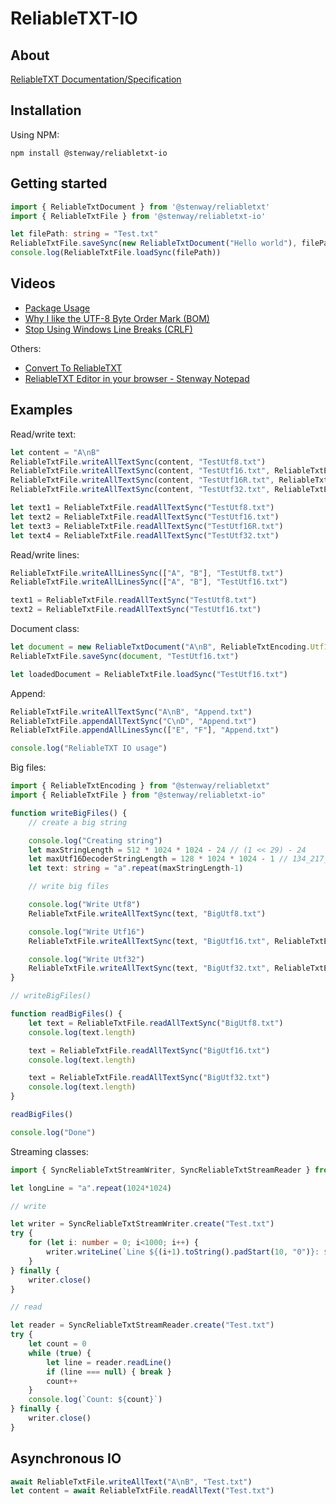 ﻿# ReliableTXT-IO

## About

[ReliableTXT Documentation/Specification](https://www.reliabletxt.com)

## Installation

Using NPM:
```
npm install @stenway/reliabletxt-io
```

## Getting started

```ts
import { ReliableTxtDocument } from '@stenway/reliabletxt'
import { ReliableTxtFile } from '@stenway/reliabletxt-io'

let filePath: string = "Test.txt"
ReliableTxtFile.saveSync(new ReliableTxtDocument("Hello world"), filePath)
console.log(ReliableTxtFile.loadSync(filePath))
```

## Videos
* [Package Usage](https://www.youtube.com/watch?v=a7dLaMv6F7Y)
* [Why I like the UTF-8 Byte Order Mark (BOM)](https://www.youtube.com/watch?v=VgVkod9HQTo)
* [Stop Using Windows Line Breaks (CRLF)](https://www.youtube.com/watch?v=YPtMCiHj7F8)

Others:
* [Convert To ReliableTXT](https://www.youtube.com/watch?v=wqQ5bkW2L6A)
* [ReliableTXT Editor in your browser - Stenway Notepad](https://www.youtube.com/watch?v=sh_hGzdnUUs)

## Examples

Read/write text:
```ts
let content = "A\nB"
ReliableTxtFile.writeAllTextSync(content, "TestUtf8.txt")
ReliableTxtFile.writeAllTextSync(content, "TestUtf16.txt", ReliableTxtEncoding.Utf16)
ReliableTxtFile.writeAllTextSync(content, "TestUtf16R.txt", ReliableTxtEncoding.Utf16Reverse)
ReliableTxtFile.writeAllTextSync(content, "TestUtf32.txt", ReliableTxtEncoding.Utf32)

let text1 = ReliableTxtFile.readAllTextSync("TestUtf8.txt")
let text2 = ReliableTxtFile.readAllTextSync("TestUtf16.txt")
let text3 = ReliableTxtFile.readAllTextSync("TestUtf16R.txt")
let text4 = ReliableTxtFile.readAllTextSync("TestUtf32.txt")
```

Read/write lines:
```ts
ReliableTxtFile.writeAllLinesSync(["A", "B"], "TestUtf8.txt")
ReliableTxtFile.writeAllLinesSync(["A", "B"], "TestUtf16.txt")

text1 = ReliableTxtFile.readAllTextSync("TestUtf8.txt")
text2 = ReliableTxtFile.readAllTextSync("TestUtf16.txt")
```

Document class:
```ts
let document = new ReliableTxtDocument("A\nB", ReliableTxtEncoding.Utf16)
ReliableTxtFile.saveSync(document, "TestUtf16.txt")

let loadedDocument = ReliableTxtFile.loadSync("TestUtf16.txt")
```

Append:
```ts
ReliableTxtFile.writeAllTextSync("A\nB", "Append.txt")
ReliableTxtFile.appendAllTextSync("C\nD", "Append.txt")
ReliableTxtFile.appendAllLinesSync(["E", "F"], "Append.txt")

console.log("ReliableTXT IO usage")
```

Big files:
```ts
import { ReliableTxtEncoding } from "@stenway/reliabletxt"
import { ReliableTxtFile } from "@stenway/reliabletxt-io"

function writeBigFiles() {
	// create a big string

	console.log("Creating string")
	let maxStringLength = 512 * 1024 * 1024 - 24 // (1 << 29) - 24
	let maxUtf16DecoderStringLength = 128 * 1024 * 1024 - 1 // 134_217_727 
	let text: string = "a".repeat(maxStringLength-1)

	// write big files

	console.log("Write Utf8")
	ReliableTxtFile.writeAllTextSync(text, "BigUtf8.txt")

	console.log("Write Utf16")
	ReliableTxtFile.writeAllTextSync(text, "BigUtf16.txt", ReliableTxtEncoding.Utf16)

	console.log("Write Utf32")
	ReliableTxtFile.writeAllTextSync(text, "BigUtf32.txt", ReliableTxtEncoding.Utf32)
}

// writeBigFiles()

function readBigFiles() {
	let text = ReliableTxtFile.readAllTextSync("BigUtf8.txt")
	console.log(text.length)

	text = ReliableTxtFile.readAllTextSync("BigUtf16.txt")
	console.log(text.length)

	text = ReliableTxtFile.readAllTextSync("BigUtf32.txt")
	console.log(text.length)
}

readBigFiles()

console.log("Done")
```

Streaming classes:
```ts
import { SyncReliableTxtStreamWriter, SyncReliableTxtStreamReader } from "@stenway/reliabletxt-io"

let longLine = "a".repeat(1024*1024)

// write

let writer = SyncReliableTxtStreamWriter.create("Test.txt")
try {
	for (let i: number = 0; i<1000; i++) {
		writer.writeLine(`Line ${(i+1).toString().padStart(10, "0")}: ${longLine}`)
	}
} finally {
	writer.close()
}

// read

let reader = SyncReliableTxtStreamReader.create("Test.txt")
try {
	let count = 0
	while (true) {
		let line = reader.readLine()
		if (line === null) { break }
		count++
	}
	console.log(`Count: ${count}`)
} finally {
	writer.close()
}
```

## Asynchronous IO

```ts
await ReliableTxtFile.writeAllText("A\nB", "Test.txt")
let content = await ReliableTxtFile.readAllText("Test.txt")
```